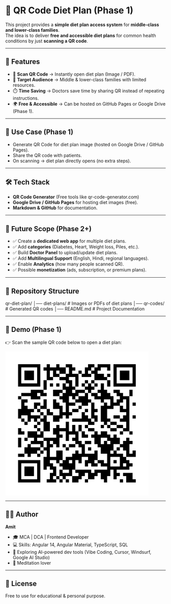 # 🥗 QR Code Diet Plan (Phase 1)

This project provides a **simple diet plan access system** for **middle-class and lower-class families**.  
The idea is to deliver **free and accessible diet plans** for common health conditions by just **scanning a QR code**.

---

## 🚀 Features
- 📱 **Scan QR Code** → Instantly open diet plan (Image / PDF).  
- 🏥 **Target Audience** → Middle & lower-class families with limited resources.  
- ⏱️ **Time Saving** → Doctors save time by sharing QR instead of repeating instructions.  
- 🌍 **Free & Accessible** → Can be hosted on GitHub Pages or Google Drive (Phase 1).  

---

## 🎯 Use Case (Phase 1)
- Generate QR Code for diet plan image (hosted on Google Drive / GitHub Pages).  
- Share the QR code with patients.  
- On scanning → diet plan directly opens (no extra steps).  

---

## 🛠️ Tech Stack
- **QR Code Generator** (Free tools like qr-code-generator.com)  
- **Google Drive / GitHub Pages** for hosting diet images (free).  
- **Markdown & GitHub** for documentation.  

---

## 📌 Future Scope (Phase 2+)
- ✅ Create a **dedicated web app** for multiple diet plans.  
- ✅ Add **categories** (Diabetes, Heart, Weight loss, Piles, etc.).  
- ✅ Build **Doctor Panel** to upload/update diet plans.  
- ✅ Add **Multilingual Support** (English, Hindi, regional languages).  
- ✅ Enable **Analytics** (how many people scanned QR).  
- ✅ Possible **monetization** (ads, subscription, or premium plans).  

---

## 📂 Repository Structure
qr-diet-plan/
│── diet-plans/ # Images or PDFs of diet plans
│── qr-codes/ # Generated QR codes
│── README.md # Project Documentation

---

## 📸 Demo (Phase 1)
👉 Scan the sample QR code below to open a diet plan:  

![QR Code Demo](https://raw.githubusercontent.com/sahaduddin/diet-plans/main/gastric_diet_plan_qr.png)

---

## 👨‍💻 Author
**Amit**  
- 🎓 MCA | DCA | Frontend Developer  
- 💻 Skills: Angular 14, Angular Material, TypeScript, SQL  
- 🌱 Exploring AI-powered dev tools (Vibe Coding, Cursor, Windsurf, Google AI Studio)  
- 🧘 Meditation lover  

---

## 📜 License
Free to use for educational & personal purpose.  

